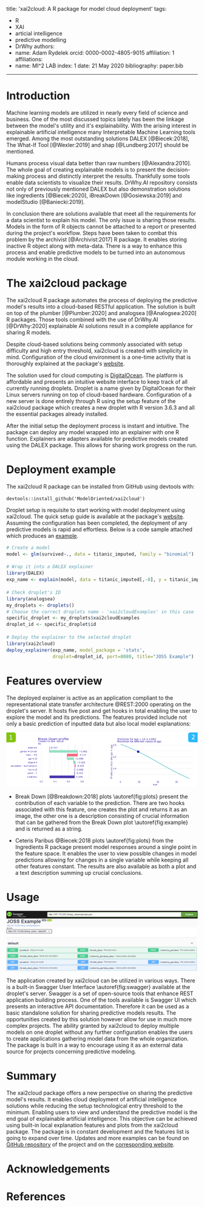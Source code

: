 title: 'xai2cloud: A R package for model cloud deployment'
tags:
  - R
  - XAI
  - articial intelligence
  - predictive modelling
  - DrWhy
authors:
  - name: Adam Rydelek
    orcid: 0000-0002-4805-9015
    affiliation: 1
affiliations:
 - name: MI^2 LAB
   index: 1
date: 21 May 2020
bibliography: paper.bib
---


# Introduction

Machine learning models are utilized in nearly every field of science and business. One of the most discussed topics lately has been the linkage between the model's utility and it's explainability. With the arising interest in explainable artificial intelligence many Interpretable Machine Learning tools emerged. Among the most outstanding solutions DALEX [@Biecek:2018], The What-If Tool [@Wexler:2019] and shap [@Lundberg:2017] should be mentioned.

Humans process visual data better than raw numbers [@Alexandra:2010]. The whole goal of creating explainable models is to present the decision-making process and distinctly interpret the results. Thankfully some tools enable data scientists to visualize their results. DrWhy.AI repository consists not only of previously mentioned DALEX but also demonstration solutions like ingredients [@Biecek:2020], iBreakDown [@Gosiewska:2019] and modelStudio [@Baniecki:2019].

In conclusion there are solutions available that meet all the requirements for a data scientist to explain his model. The only issue is sharing those results. Models in the form of R objects cannot be attached to a report or presented during the project's workflow. Steps have been taken to combat this problem by the archivist [@Archivist:2017] R package. It enables storing inactive R object along with meta-data. There is a way to enhance this process and enable predictive models to be turned into an autonomous module working in the cloud.

# The xai2cloud package

The xai2cloud R package automates the process of deploying the predictive model's results into a cloud-based RESTful application. The solution is built on top of the plumber [@Plumber:2020] and analogsea [@Analogsea:2020] R packages. Those tools combined with the use of DrWhy.AI [@DrWhy:2020] explainable AI solutions result in a complete appliance for sharing R models. 

Despite cloud-based solutions being commonly associated with setup difficulty and high entry threshold, xai2cloud is created with simplicity in mind. Configuration of the cloud environment is a one-time activity that is thoroughly explained at the package's [website](https://modeloriented.github.io/xai2cloud/). 

The solution used for cloud computing is [DigitalOcean](https://www.digitalocean.com/). The platform is affordable and presents an intuitive website interface to keep track of all currently running droplets. Droplet is a name given by DigitalOcean for their Linux servers running on top of cloud-based hardware. Configuration of a new server is done entirely through R using the setup feature of the xai2cloud package which creates a new droplet with R version 3.6.3 and all the essential packages already installed.

After the initial setup the deployment process is instant and intuitive. The package can deploy any model wrapped into an explainer with one R function. Explainers are adapters available for predictive models created using the DALEX package. This allows for sharing work progress on the run.

# Deployment example

The xai2cloud R package can be installed from GitHub using devtools with:

`devtools::install_github('ModelOriented/xai2cloud')`

Droplet setup is requisite to start working with model deployment using xai2cloud. The quick setup guide is available at the package's [website](https://modeloriented.github.io/xai2cloud/). Assuming the configuration has been completed, the deployment of any predictive models is rapid and effortless. Below is a code sample attached which produces an [example](http://167.172.203.24/exp_name/__swagger__/).

```r
# Create a model
model <- glm(survived~., data = titanic_imputed, family = "binomial")

# Wrap it into a DALEX explainer
library(DALEX)
exp_name <- explain(model, data = titanic_imputed[,-8], y = titanic_imputed$survived)

# Check droplet's ID
library(analogsea)
my_droplets <- droplets()
# Choose the correct droplets name - 'xai2cloudExamples' in this case
specific_droplet <- my_droplets$xai2cloudExamples
droplet_id <- specific_droplet$id

# Deploy the explainer to the selected droplet
library(xai2cloud)
deploy_explainer(exp_name, model_package = 'stats',
                 droplet=droplet_id, port=8080, title="JOSS Example")
```


# Features overview

The deployed explainer is active as an application compliant to the representational state transfer architecture @REST:2000 operating on the droplet's server. It hosts five post and get hooks in total enabling the user to explore the model and its predictions. The features provided include not only a basic prediction of inputted data but also local model explanations:

![Break Down (1) and Ceteris Paribus (2) plots for example model on Titanic data \label{fig:plots}](plots2.png)

* Break Down [@Breakdown:2018] plots \autoref{fig:plots} present the contribution of each variable to the prediction. There are two hooks associated with this feature, one creates the plot and returns it as an image, the other one is a description consisting of crucial information that can be gathered from the Break Down plot \autoref{fig:example} and is returned as a string.

* Ceteris Paribus @Biecek:2018 plots \autoref{fig:plots} from the Ingredients R package present model responses around a single point in the feature space. It enables the user to view possible changes in model predictions allowing for changes in a single variable while keeping all other features constant. The results are also available as both a plot and a text description summing up crucial conclusions.

# Usage

![Basic illustration of Swagger UI created for example Titanic model using xai2cloud \label{fig:swagger}](api2.png)

The application created by xai2cloud can be utilized in various ways. There is a built-in Swagger User Interface \autoref{fig:swagger} available at the droplet's server. Swagger is a set of open-source tools that enhance REST application building process. One of the tools available is Swagger UI which presents an interactive API documentation. Therefore it can be used as a basic standalone solution for sharing predictive models results. The opportunities created by this solution however allow for use in much more complex projects. The ability granted by xai2cloud to deploy multiple models on one droplet without any further configuration enables the users to create applications gathering model data from the whole organization. The package is built in a way to encourage using it as an external data source for projects concerning predictive modeling.

# Summary

The xai2cloud package offers a new perspective on sharing the predictive model's results. It enables cloud deployment of artificial intelligence solutions while reducing the setup technological entry threshold to the minimum. Enabling users to view and understand the predictive model is the end goal of explainable artificial intelligence. This objective can be achieved using built-in local explanation features and plots from the xai2cloud package. The package is in constant development and the features list is going to expand over time. Updates and more examples can be found on [GitHub repository](https://github.com/ModelOriented/xai2cloud) of the project and on the [corresponding website](https://modeloriented.github.io/xai2cloud/).


# Acknowledgements


# References